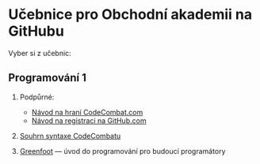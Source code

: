 # Učebnice pro Obchodní akademii na GitHubu

Vyber si z&nbsp;učebnic:

## Programování 1

1. Podpůrné:
    - [Návod na hraní CodeCombat.com](https://github.com/oauh-ucebnice/codecombat-navod)
    - [Návod na registraci na GitHub.com](https://github.com/oauh-ucebnice/github-registrace)

2. [Souhrn syntaxe CodeCombatu](https://github.com/oauh-ucebnice/codecombat-navod/blob/main/souhrn-syntaxe.md)

3. [Greenfoot](https://github.com/oauh-ucebnice/greenfoot-uvod)
    — úvod do programování pro budoucí programátory
